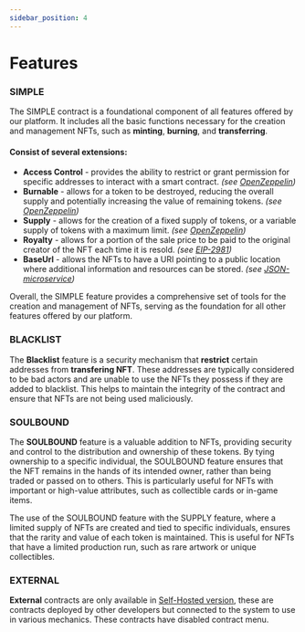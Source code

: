 ```yaml
---
sidebar_position: 4
---
```



# Features

### SIMPLE

The SIMPLE contract is a foundational component of all features offered by our platform. It includes all the basic functions necessary for the creation and management NFTs, such as **minting**, **burning**, and **transferring**.

#### Consist of several extensions:
- **Access Control** - provides the ability to restrict or grant permission for specific addresses to interact with a smart contract. _(see [OpenZeppelin](https://docs.openzeppelin.com/contracts/5.x/access-control))_
- **Burnable** -  allows for a token to be destroyed, reducing the overall supply and potentially increasing the value of remaining tokens. _(see [OpenZeppelin](https://docs.openzeppelin.com/contracts/5.x/api/token/erc1155#ERC1155Burnable))_
- **Supply** - allows for the creation of a fixed supply of tokens, or a variable supply of tokens with a maximum limit. _(see [OpenZeppelin](https://docs.openzeppelin.com/contracts/5.x/api/token/erc1155#ERC1155Supply))_
- **Royalty** - allows for a portion of the sale price to be paid to the original creator of the NFT each time it is resold. _(see [EIP-2981](https://eips.ethereum.org/EIPS/eip-2981))_
- **BaseUrl** - allows the NFTs to have a URI pointing to a public location where additional information and resources can be stored. _(see [JSON-microservice](/api/category/json-microservice/))_

Overall, the SIMPLE feature provides a comprehensive set of tools for the creation and management of NFTs, serving as the foundation for all other features offered by our platform.


### BLACKLIST

The **Blacklist** feature is a security mechanism that **restrict** certain addresses from **transfering NFT**. These addresses are typically considered to be bad actors and are unable to use the NFTs they possess if they are added to blacklist. This helps to maintain the integrity of the contract and ensure that NFTs are not being used maliciously.


### SOULBOUND

The **SOULBOUND** feature is a valuable addition to NFTs, providing security and control to the distribution and ownership of these tokens. By tying ownership to a specific individual, the SOULBOUND feature ensures that the NFT remains in the hands of its intended owner, rather than being traded or passed on to others. This is particularly useful for NFTs with important or high-value attributes, such as collectible cards or in-game items.

The use of the SOULBOUND feature with the SUPPLY feature, where a limited supply of NFTs are created and tied to specific individuals, ensures that the rarity and value of each token is maintained. This is useful for NFTs that have a limited production run, such as rare artwork or unique collectibles.


### EXTERNAL

**External** contracts are only available in [Self-Hosted version](https://gemunion.io/pricing), these are contracts deployed by other developers but connected to the system to use in various mechanics. These contracts have disabled contract menu.
